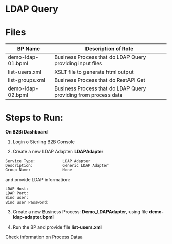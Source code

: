 # LDAP Query


# Files

| BP Name                         |            Description of Role                                          |
|---------------------------------|-------------------------------------------------------------------------|
| demo-ldap-01.bpml               | Business Process that do LDAP Query providing input files|
| list-users.xml                  | XSLT file to generate html output |
| list-groups.xml                 | Business Process that do RestAPI Get |
| demo-ldap-02.bpml               | Business Process that do LDAP Query providing from process data|


# Steps to Run:


**On B2Bi Dashboard**


1) Login o Sterling B2B Console

2) Create a new LDAP Adapter: **LDAPAdapter**

```
Service Type:            LDAP Adapter
Description:             Generic LDAP Adapter 
Group Name:              None
```
and provide LDAP information:

```
LDAP Host: 
LDAP Port: 
Bind user: 
Bind user Password: 
```

3) Create a new Business Process: **Demo_LDAPAdapter**, using file **demo-ldap-adapter.bpml** 

4) Run the BP and provide file **list-users.xml** 

Check information on Process Dataa
